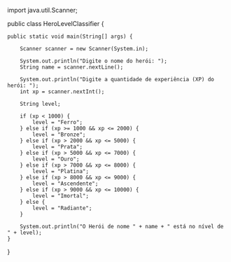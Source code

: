 import java.util.Scanner;

public class HeroLevelClassifier {

    public static void main(String[] args) {

        Scanner scanner = new Scanner(System.in);

        System.out.println("Digite o nome do herói: ");
        String name = scanner.nextLine();

        System.out.println("Digite a quantidade de experiência (XP) do herói: ");
        int xp = scanner.nextInt();

        String level;

        if (xp < 1000) {
            level = "Ferro";
        } else if (xp >= 1000 && xp <= 2000) {
            level = "Bronze";
        } else if (xp > 2000 && xp <= 5000) {
            level = "Prata";
        } else if (xp > 5000 && xp <= 7000) {
            level = "Ouro";
        } else if (xp > 7000 && xp <= 8000) {
            level = "Platina";
        } else if (xp > 8000 && xp <= 9000) {
            level = "Ascendente";
        } else if (xp > 9000 && xp <= 10000) {
            level = "Imortal";
        } else {
            level = "Radiante";
        }

        System.out.println("O Herói de nome " + name + " está no nível de " + level);
    }
}
